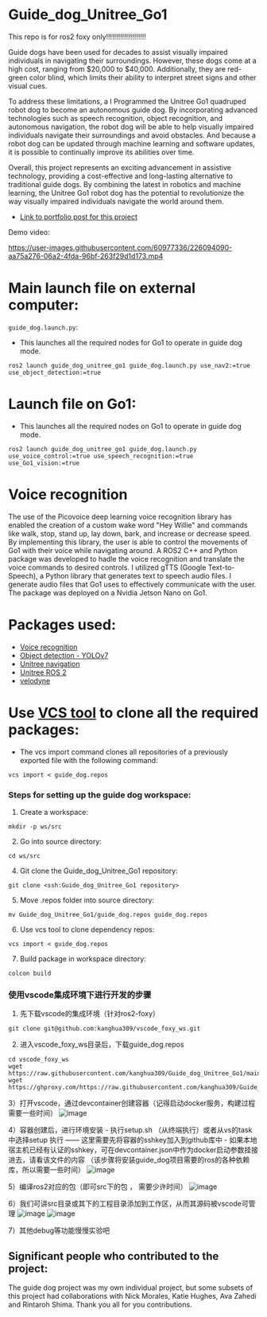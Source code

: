 # Guide_dog_Unitree_Go1
This repo is for ros2 foxy only!!!!!!!!!!!!!!!!!!!!


Guide dogs have been used for decades to assist visually impaired individuals in navigating their surroundings. However, these dogs come at a high cost, ranging from $20,000 to $40,000. Additionally, they are red-green color blind, which limits their ability to interpret street signs and other visual cues.

To address these limitations, a I Programmed the Unitree Go1 quadruped robot dog to become an autonomous guide dog. By incorporating advanced technologies such as speech recognition, object recognition, and autonomous navigation, the robot dog will be able to help visually impaired individuals navigate their surroundings and avoid obstacles. And because a robot dog can be updated through machine learning and software updates, it is possible to continually improve its abilities over time.

Overall, this project represents an exciting advancement in assistive technology, providing a cost-effective and long-lasting alternative to traditional guide dogs. By combining the latest in robotics and machine learning, the Unitree Go1 robot dog has the potential to revolutionize the way visually impaired individuals navigate the world around them.

- [Link to portfolio post for this project](https://marnonel6.github.io/projects/1-guidedog-unitreego1)

Demo video:

https://user-images.githubusercontent.com/60977336/226094090-aa75a276-06a2-4fda-96bf-263f29d1d173.mp4


# Main launch file on external computer:
`guide_dog.launch.py`:
* This launches all the required nodes for Go1 to operate in guide dog mode.
```
ros2 launch guide_dog_unitree_go1 guide_dog.launch.py use_nav2:=true use_object_detection:=true
```
# Launch file on Go1:
* This launches all the required nodes on Go1 to operate in guide dog mode.
```
ros2 launch guide_dog_unitree_go1 guide_dog.launch.py use_voice_control:=true use_speech_recognition:=true use_Go1_vision:=true
```

# Voice recognition
The use of the Picovoice deep learning voice recognition library has enabled the creation of a custom wake word "Hey Willie" and commands like walk, stop, stand up, lay down, bark, and increase or decrease speed. By implementing this library, the user is able to control the movements of Go1 with their voice while navigating around. A ROS2 C++ and Python package was developed to hadle the voice recognition and translate the voice commands to desired controls. I utilized gTTS (Google Text-to-Speech), a Python library that generates text to speech audio files. I generate audio files that Go1 uses to effectively communicate with the user. The package was deployed on a Nvidia Jetson Nano on Go1.

# Packages used:
- [Voice recognition](https://github.com/Marnonel6/Guide_dog_Unitree_Go1/tree/main/listen_talk_ros2)
- [Object detection - YOLOv7](https://github.com/Marnonel6/YOLOv7_ROS2)
- [Unitree navigation](https://github.com/kanghua309/unitree_nav/tree/main)
- [Unitree ROS 2](https://github.com/kanghua309/unitree_ros2/tree/main)
- [velodyne](https://github.com/ros-drivers/velodyne/tree/foxy-devel)

# Use [VCS tool](https://github.com/dirk-thomas/vcstool) to clone all the required packages:
- The vcs import command clones all repositories of a previously exported file with the following command:
```
vcs import < guide_dog.repos
```
### Steps for setting up the guide dog workspace:
1) Create a workspace:
```
mkdir -p ws/src
```
2) Go into source directory:
```
cd ws/src
```
4) Git clone the Guide_dog_Unitree_Go1 repository:
```
git clone <ssh:Guide_dog_Unitree_Go1 repository>
```
5) Move .repos folder into source directory:
```
mv Guide_dog_Unitree_Go1/guide_dog.repos guide_dog.repos
```
6) Use vcs tool to clone dependency repos:
```
vcs import < guide_dog.repos
```
7) Build package in workspace directory:
```
colcon build
```
### 使用vscode集成环境下进行开发的步骤
1) 先下载vscode的集成环境（针对ros2-foxy）
```
git clone git@github.com:kanghua309/vscode_foxy_ws.git
```

2) 进入vscode_foxy_ws目录后，下载guide_dog.repos
```
cd vscode_foxy_ws
wget https://raw.githubusercontent.com/kanghua309/Guide_dog_Unitree_Go1/main/guide_dog.repos
wget https://ghproxy.com/https://raw.githubusercontent.com/kanghua309/Guide_dog_Unitree_Go1/main/guide_dog.repos
```

3）打开vscode，通过devcontainer创建容器（记得启动docker服务，构建过程需要一些时间）
![image](https://github.com/kanghua309/Guide_dog_Unitree_Go1/assets/25759038/f58e8f53-c0e6-47ee-830a-004394a2ad0a)

4）容器创建后，进行环境安装 - 执行setup.sh （从终端执行）或者从vs的task中选择setup 执行 —— 这里需要先将容器的sshkey加入到github库中 - 如果本地宿主机已经有认证的sshkey，可在devcontainer.json中作为docker启动参数挂接进去，请看该文件的内容 （该步骤将安装guide_dog项目需要的ros的各种依赖库，所以需要一些时间）
![image](https://github.com/kanghua309/Guide_dog_Unitree_Go1/assets/25759038/5da4ea6b-fec7-4529-8960-0c2997ef05ab)

5）编译ros2对应的包（即可src下的包 ， 需要少许时间）
![image](https://github.com/kanghua309/Guide_dog_Unitree_Go1/assets/25759038/051dacd8-13b4-4e91-b424-276546861a3c)

6）我们可讲src目录或其下的工程目录添加到工作区，从而其源码被vscode可管理
![image](https://github.com/kanghua309/Guide_dog_Unitree_Go1/assets/25759038/30e4e65a-0b0b-4c39-ad43-e7104c164a43)
![image](https://github.com/kanghua309/Guide_dog_Unitree_Go1/assets/25759038/c09f0f03-19cf-448d-b188-ef2c0afddb56)


7）其他debug等功能慢慢实验吧


## Significant people who contributed to the project:
The guide dog project was my own individual project, but some subsets of this project had collaborations with Nick Morales, Katie Hughes, Ava Zahedi and Rintaroh Shima. Thank you all for you contributions.
